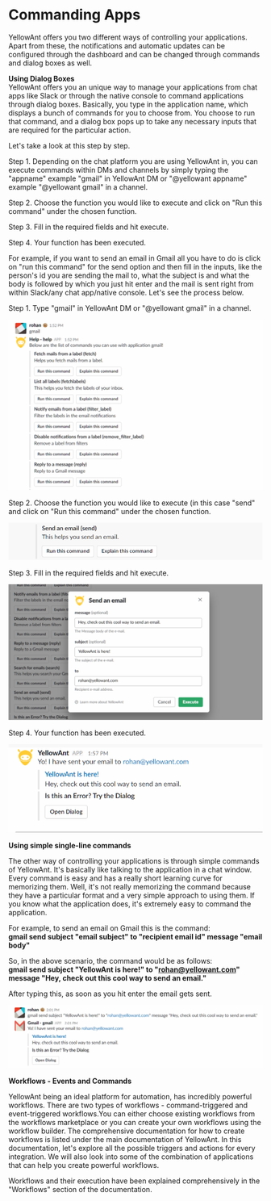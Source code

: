 # Commanding Apps

YellowAnt offers you two different ways of controlling your applications. Apart from these, the notifications and automatic updates can be configured through the dashboard and can be changed through commands and dialog boxes as well.

**Using Dialog Boxes**    
YellowAnt offers you an unique way to manage your applications from chat apps like Slack or through the native console to command applications through dialog boxes. Basically, you type in the application name, which displays a bunch of commands for you to choose from. You choose to run that command, and a dialog box pops up to take any necessary inputs that are required for the particular action.

Let's take a look at this step by step.

Step 1. Depending on the chat platform you are using YellowAnt in, you can execute commands within DMs and channels by simply typing the "appname" example "gmail" in YellowAnt DM or "@yellowant appname" example "@yellowant gmail" in a channel.

Step 2. Choose the function you would like to execute and click on "Run this command" under the chosen function.

Step 3. Fill in the required fields and hit execute.

Step 4. Your function has been executed.

For example, if you want to send an email in Gmail all you have to do is click on "run this command" for the send option and then fill in the inputs, like the person's id you are sending the mail to, what the subject is and what the body is followed by which you just hit enter and the mail is sent right from within Slack/any chat app/native console. Let's see the process below.

Step 1. Type "gmail" in YellowAnt DM or "@yellowant gmail" in a channel.  


![](.gitbook/assets/image%20%2859%29.png)

Step 2. Choose the function you would like to execute \(in this case "send" and click on "Run this command" under the chosen function.  


![](.gitbook/assets/image%20%28108%29.png)

Step 3. Fill in the required fields and hit execute.  


![](.gitbook/assets/image%20%28330%29.png)

Step 4. Your function has been executed.  


![](.gitbook/assets/image%20%28166%29.png)

**Using simple single-line commands**

The other way of controlling your applications is through simple commands of YellowAnt. It's basically like talking to the application in a chat window. Every command is easy and has a really short learning curve for memorizing them. Well, it's not really memorizing the command because they have a particular format and a very simple approach to using them. If you know what the application does, it's extremely easy to command the application.

For example, to send an email on Gmail this is the command:  
**gmail send subject "email subject" to "recipient email id" message "email body"**    
  
So, in the above scenario, the command would be as follows:  
**gmail send subject "YellowAnt is here!" to "rohan@yellowant.com" message "Hey, check out this cool way to send an email."**

After typing this, as soon as you hit enter the email gets sent.  


![](.gitbook/assets/image%20%28244%29.png)

**Workflows - Events and Commands**

YellowAnt being an ideal platform for automation, has incredibly powerful workflows. There are two types of workflows - command-triggered and event-triggered workflows.You can either choose existing workflows from the workflows marketplace or you can create your own workflows using the workflow builder. The comprehensive documentation for how to create workflows is listed under the main documentation of YellowAnt. In this documentation, let's explore all the possible triggers and actions for every integration. We will also look into some of the combination of applications that can help you create powerful workflows.

Workflows and their execution have been explained comprehensively in the "Workflows" section of the documentation.

